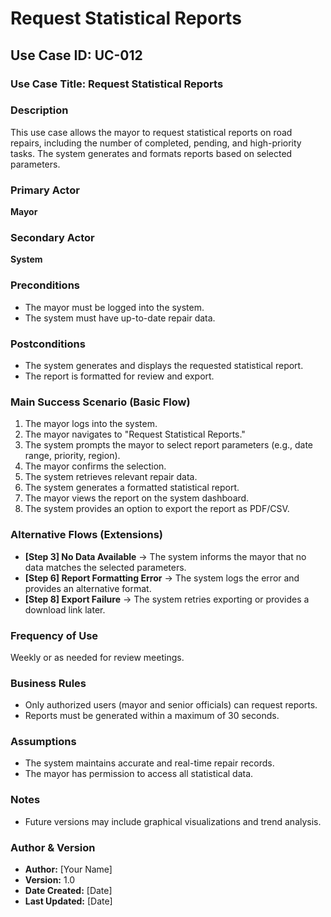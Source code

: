 # Request Statistical Reports

## Use Case ID: UC-012  

### Use Case Title: Request Statistical Reports  

### Description  
This use case allows the mayor to request statistical reports on road repairs, including the number of completed, pending, and high-priority tasks. The system generates and formats reports based on selected parameters.

### Primary Actor  
**Mayor**  

### Secondary Actor  
**System**  

### Preconditions  
- The mayor must be logged into the system.  
- The system must have up-to-date repair data.  

### Postconditions  
- The system generates and displays the requested statistical report.  
- The report is formatted for review and export.  

### Main Success Scenario (Basic Flow)  
1. The mayor logs into the system.  
2. The mayor navigates to "Request Statistical Reports."  
3. The system prompts the mayor to select report parameters (e.g., date range, priority, region).  
4. The mayor confirms the selection.  
5. The system retrieves relevant repair data.  
6. The system generates a formatted statistical report.  
7. The mayor views the report on the system dashboard.  
8. The system provides an option to export the report as PDF/CSV.  

### Alternative Flows (Extensions)  
- **[Step 3] No Data Available** → The system informs the mayor that no data matches the selected parameters.  
- **[Step 6] Report Formatting Error** → The system logs the error and provides an alternative format.  
- **[Step 8] Export Failure** → The system retries exporting or provides a download link later.  

### Frequency of Use  
Weekly or as needed for review meetings.  

### Business Rules  
- Only authorized users (mayor and senior officials) can request reports.  
- Reports must be generated within a maximum of 30 seconds.  

### Assumptions  
- The system maintains accurate and real-time repair records.  
- The mayor has permission to access all statistical data.  

### Notes  
- Future versions may include graphical visualizations and trend analysis.  

### Author & Version  
- **Author:** [Your Name]  
- **Version:** 1.0  
- **Date Created:** [Date]  
- **Last Updated:** [Date]  
